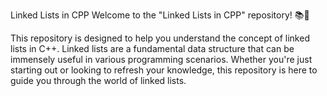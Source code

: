 Linked Lists in CPP
Welcome to the "Linked Lists in CPP" repository! 📚🔗

This repository is designed to help you understand the concept of linked lists in C++. Linked lists are a fundamental data structure that can be immensely useful in various programming scenarios. Whether you're just starting out or looking to refresh your knowledge, this repository is here to guide you through the world of linked lists.
